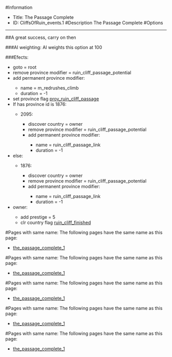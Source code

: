 #Information
 - Title: The Passage Complete
 - ID: CliffsOfRuin_events.1
#Description
The Passage Complete
#Options

___
##A great success, carry on then

###AI weighting:
AI weights this option at 100


###Efects:<ul><li>goto = root</li><li>remove province modifier = ruin_cliff_passage_potential</li><li>add permanent province modifier:</li><ul><li>name = m_redrushes_climb</li><li>duration = -1</li></ul><li>set province flag [prov_ruin_cliff_passage](../flags/prov_ruin_cliff_passage.md)</li><li>If has province id is 1876:</li><ul><li>2095:</li><ul><li>discover country = owner</li><li>remove province modifier = ruin_cliff_passage_potential</li><li>add permanent province modifier:</li><ul><li>name = ruin_cliff_passage_link</li><li>duration = -1</li></ul></ul></ul><li>else:</li><ul><li>1876:</li><ul><li>discover country = owner</li><li>remove province modifier = ruin_cliff_passage_potential</li><li>add permanent province modifier:</li><ul><li>name = ruin_cliff_passage_link</li><li>duration = -1</li></ul></ul></ul><li>owner:</li><ul><li>add prestige = 5</li><li>clr country flag [ruin_cliff_finished](../flags/ruin_cliff_finished.md)</li></ul></ul>


#Pages with same name:
The following pages have the same name as this page:
 - [the_passage_complete_1](the_passage_complete_1.md)


#Pages with same name:
The following pages have the same name as this page:
 - [the_passage_complete_1](the_passage_complete_1.md)


#Pages with same name:
The following pages have the same name as this page:
 - [the_passage_complete_1](the_passage_complete_1.md)


#Pages with same name:
The following pages have the same name as this page:
 - [the_passage_complete_1](the_passage_complete_1.md)


#Pages with same name:
The following pages have the same name as this page:
 - [the_passage_complete_1](the_passage_complete_1.md)
